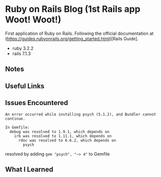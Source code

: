 # Ruby on Rails Blog (1st Rails app Woot! Woot!)

First application of Ruby on Rails. Following the official documentation at (https://guides.rubyonrails.org/getting_started.html)[Rails Guide].

- ruby 3.2.2
- rails 7.1.3

## Notes

## Useful Links

## Issues Encountered
```shell
An error occurred while installing psych (5.1.2), and Bundler cannot continue.

In Gemfile:
  debug was resolved to 1.9.1, which depends on
    irb was resolved to 1.11.1, which depends on
      rdoc was resolved to 6.6.2, which depends on
        psych
```
resolved by adding `gem "psych", "~> 4"` to Gemfile
## What I Learned
